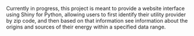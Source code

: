 Currently in progress, this project is meant to provide a website interface using Shiny for Python, allowing users to first identify their utility provider by zip code, and then based on that information see information about the origins and sources of their energy within a specified data range. 